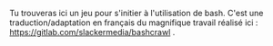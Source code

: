 Tu trouveras ici un jeu pour s'initier à l'utilisation de bash.
C'est une traduction/adaptation en français du magnifique travail réalisé ici : https://gitlab.com/slackermedia/bashcrawl .
